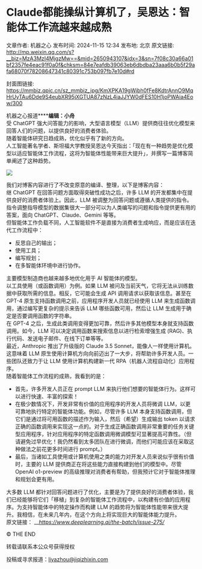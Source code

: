# Claude都能操纵计算机了，吴恩达：智能体工作流越来越成熟

文章作者: 机器之心
发布时间: 2024-11-15 12:34
发布地: 北京
原文链接: http://mp.weixin.qq.com/s?__biz=MzA3MzI4MjgzMw==&mid=2650943107&idx=3&sn=7f08c30a66a01bf2357fe4eac91f0a0f&chksm=84e7eafdb39063eb6dbdba23aaa6b0b5f29afa68070f78208647341c80391c753b097fb7e10d#rd

封面图链接: https://mmbiz.qpic.cn/sz_mmbiz_jpg/KmXPKA19gWibh0fFe8KdtrAnnO9MqHrUyTAu6Dde9S4eubXR95jXGTUA87zNzL4iaJJYW0dFES10H1joPWAia4Eow/300

机器之心报道******编辑：小舟**  
受 ChatGPT 强大问答能力的影响，大型语言模型（LLM）提供商往往优化模型来回答人们的问题，以提供良好的消费者体验。  
随着智能体研究日趋成熟，优化似乎有了新的方向。  
人工智能著名学者、斯坦福大学教授吴恩达今天指出：「现在有一种趋势是优化模型以适应智能体工作流程，这将为智能体性能带来巨大提升」，并撰写一篇博客简单阐述了这种趋势。  

![](https://mmbiz.qpic.cn/sz_mmbiz_png/KmXPKA19gWibh0fFe8KdtrAnnO9MqHrUyIHNicCEsJUaYHcbP0UGVZfAjk7MzRsrp8hwFMJpDTsxZN4XyxXniay2Q/640?wx_fmt=png&from=appmsg)

  
我们对博客内容进行了不改变原意的编译、整理，以下是博客内容：  
继 ChatGPT 在回答问题方面取得突破性成功之后，许多 LLM 的开发都集中在提供良好的消费者体验上。因此，LLM
被调整为回答问题或遵循人类提供的指令。指令调整指导模型的数据集很大一部分可以为人类编写的问题和指令提供更有用的答案，面向
ChatGPT、Claude、Gemini 等等。  
但智能体工作负载不同，人工智能软件不是直接为消费者生成响应，而是应该在迭代工作流程中：  

  * 反思自己的输出；
  * 使用工具；
  * 编写规划；
  * 在多智能体环境中进行协作。

  
主要模型制造商也越来越多地优化用于 AI 智能体的模型。  
以工具使用（或函数调用）为例。如果 LLM 被问及当前天气，它将无法从训练数据中获取所需的信息。相反，它可能会生成 API 调用请求以获取该信息。甚至在
GPT-4 原生支持函数调用之前，应用程序开发人员就已经使用 LLM 来生成函数调用，通过编写更复杂的提示来告诉 LLM 哪些函数可用，然后让 LLM
生成用于确定是否要调用函数的字符串。  
在 GPT-4 之后，生成此类调用变得更加可靠，然后许多其他模型本身就支持函数调用。如今，LLM 可以决定调用函数来搜索信息以进行检索增强生成
(RAG)、执行代码、发送电子邮件、在线下订单等等。  
最近，Anthropic 推出了升级版的 Claude 3.5 Sonnet，能像人一样使用计算机。这意味着 LLM
原生使用计算机方向向前迈出了一大步，将帮助许多开发人员。一些团队还致力于让 LLM 使用计算机构建新一代 RPA（机器人流程自动化）应用程序。  
随着智能体工作流程的成熟，我看到的是：  

  * 首先，许多开发人员正在 prompt LLM 来执行他们想要的智能体行为。这样可以进行快速、丰富的探索！
  * 在极少数情况下，开发非常有价值的应用程序的开发人员将微调 LLM，以更可靠地执行特定的智能体功能。例如，尽管许多 LLM 本身支持函数调用，但它们是通过将可用函数的描述作为输入，然后（希望）生成输出 token 以请求正确的函数调用来实现这一点的。对于生成正确函数调用非常重要的任务关键型应用程序，针对应用程序的特定函数调用微调模型可显著提高可靠性。（但请避免过早优化！我仍然看到太多团队在进行微调，而他们可能应该在采取这种做法之前花更多时间进行 prompt。）
  * 最后，当诸如工具使用或计算机使用之类的能力对开发人员来说似乎很有价值时，主要的 LLM 提供商正在将这些能力直接构建到他们的模型中。尽管 OpenAI o1-preview 的高级推理对消费者有帮助，但我预计它对于智能体推理和规划会更有用。

  
大多数 LLM
都针对回答问题进行了优化，主要是为了提供良好的消费者体验，我们已经能够将它们「移植」到复杂的智能体工作流程中，以构建有价值的应用程序。为支持智能体中的特定操作而构建
LLM 的趋势将为智能体性能带来很大提升。我相信，在未来几年内，在这个方向上将实现巨大的智能体能力提升。  
原文链接： ___https://www.deeplearning.ai/the-batch/issue-275/_  

© THE END

转载请联系本公众号获得授权

投稿或寻求报道：liyazhou@jiqizhixin.com

